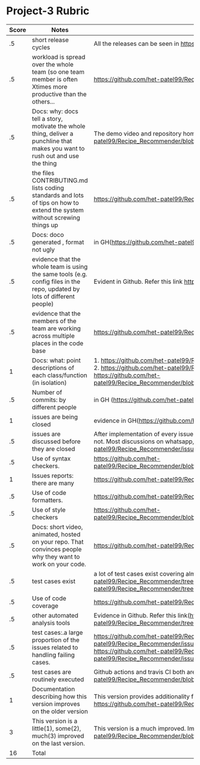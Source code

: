 # Project-3 Rubric

| Score | Notes                                                                                                                         | Evidence                                                                                                                                                                                                                                                                                                                       |
| ----- | ----------------------------------------------------------------------------------------------------------------------------- | ------------------------------------------------------------------------------------------------------------------------------------------------------------------------------------------------------------------------------------------------------------------------------------------------------------------------------ |
| .5    | short release cycles                                                                                                          | All the releases can be seen in https://github.com/het-patel99/Recipe_Recommender/releases                                                                                                                                                                                                                                     |
| .5    | workload is spread over the whole team (so one team member is often Xtimes more productive than the others...                 | https://github.com/het-patel99/Recipe_Recommender/graphs/contributors                                                                                                                                                                                                                                                          |
| .5    | Docs: why: docs tell a story, motivate the whole thing, deliver a punchline that makes you want to rush out and use the thing | The demo video and repository homepage (README) shows this (https://github.com/het-patel99/Recipe_Recommender/blob/master/README.md)                                                                                                                                                                                           |
| .5    | the files CONTRIBUTING.md lists coding standards and lots of tips on how to extend the system without screwing things up      | https://github.com/het-patel99/Recipe_Recommender/blob/master/CONTRIBUTING.md                                                                                                                                                                                                                                                  |
| .5    | Docs: doco generated , format not ugly                                                                                        | in GH(https://github.com/het-patel99/Recipe_Recommender/tree/master/docs)                                                                                                                                                                                                                                                      |
| .5    | evidence that the whole team is using the same tools (e.g. config files in the repo, updated by lots of different people)     | Evident in Github. Refer this link https://github.com/het-patel99/Recipe_Recommender/graphs/contributors                                                                                                                                                                                                                       |
| .5    | evidence that the members of the team are working across multiple places in the code base                                     | https://github.com/het-patel99/Recipe_Recommender/graphs/contributors                                                                                                                                                                                                                                                          |
| 1     | Docs: what: point descriptions of each class/function (in isolation)                                                          | 1. https://github.com/het-patel99/Recipe_Recommender/blob/master/docs/Phase%203%20Improvements.pdf 2. https://github.com/het-patel99/Recipe_Recommender/blob/master/docs/Restaurant_Recommendation.pdf 3. https://github.com/het-patel99/Recipe_Recommender/blob/master/docs/Recipe%20Recommender%20Source%20Documentation.pdf |
| .5    | Number of commits: by different people                                                                                        | in GH (https://github.com/het-patel99/Recipe_Recommender/graphs/contributors)                                                                                                                                                                                                                                                  |
| 1     | issues are being closed                                                                                                       | evidence in GH(https://github.com/het-patel99/Recipe_Recommender/issues?q=is%3Aissue+is%3Aclosed)                                                                                                                                                                                                                              |
| .5    | issues are discussed before they are closed                                                                                   | After implementation of every issues, there's been validation based on whether the issue is properly working or not. Most discussions on whatsapp, in person, on issue comments, and over calls (https://github.com/het-patel99/Recipe_Recommender/issues)                                                                     |
| .5    | Use of syntax checkers.                                                                                                       | https://github.com/het-patel99/Recipe_Recommender/blob/master/.github/workflows/Code_Formatter_and_Syntax_Check.yml                                                                                                                                                                                                            |
| 1     | Issues reports: there are many                                                                                                | https://github.com/het-patel99/Recipe_Recommender/issues                                                                                                                                                                                                                                                                       |
| .5    | Use of code formatters.                                                                                                       | https://github.com/het-patel99/Recipe_Recommender/blob/master/.github/workflows/codeFormatter.yml                                                                                                                                                                                                                              |
| .5    | Use of style checkers                                                                                                         | https://github.com/het-patel99/Recipe_Recommender/blob/master/.github/workflows/Style_Checker_and_Prettify_Code.yml                                                                                                                                                                                                            |
| .5    | Docs: short video, animated, hosted on your repo. That convinces people why they want to work on your code.                   | https://github.com/het-patel99/Recipe_Recommender/blob/master/README.md                                                                                                                                                                                                                                                        |
| .5    | test cases exist                                                                                                              | a lot of test cases exist covering almost all the functionalities. (https://github.com/het-patel99/Recipe_Recommender/tree/master/test), (https://github.com/het-patel99/Recipe_Recommender/tree/master/Code/backend/__tests__)                                                                                                |
| .5    | Use of code coverage                                                                                                          | https://github.com/het-patel99/Recipe_Recommender/blob/master/.github/workflows/coverage.yml                                                                                                                                                                                                                                   |
| .5    | other automated analysis tools                                                                                                | Evidence in Github. Refer this link(https://github.com/het-patel99/Recipe_Recommender/tree/master/.github/workflows)                                                                                                                                                                                                           |
| .5    | test cases:.a large proportion of the issues related to handling failing cases.                                               | https://github.com/het-patel99/Recipe_Recommender/issues/42 https://github.com/het-patel99/Recipe_Recommender/issues/19 https://github.com/het-patel99/Recipe_Recommender/issues/18 https://github.com/het-patel99/Recipe_Recommender/issues/17 https://github.com/het-patel99/Recipe_Recommender/issues/16                    |
| .5    | test cases are routinely executed                                                                                             | Github actions and travis CI both are conducting regular tests. https://github.com/het-patel99/Recipe_Recommender/blob/master/.travis.yml                                                                                                                                                                                      |
| 1     | Documentation describing how this version improves on the older version                                                       | This version provides additionality functionalities which are described in the docs folder. https://github.com/het-patel99/Recipe_Recommender/blob/master/docs/Phase%203%20Improvements.pdf                                                                                                                                    |
| 3     | This version is a little(1), some(2), much(3) improved on the last version.                                                   | This version is a much improved. Improvements: https://github.com/het-patel99/Recipe_Recommender/blob/master/docs/Phase%203%20Improvements.pdf                                                                                                                                                                                                                                                                                               |
| 16    | Total                                                                                                                         |
